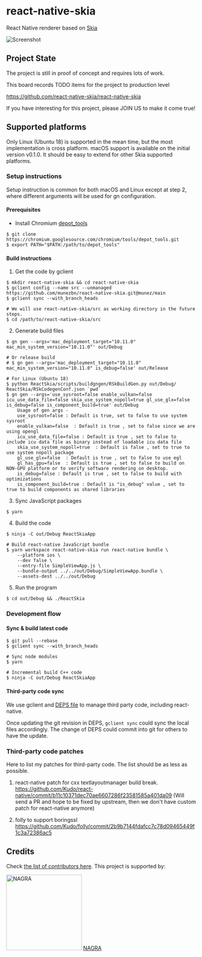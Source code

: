 # react-native-skia
React Native renderer based on [Skia](https://skia.org/)

![Screenshot](https://pbs.twimg.com/media/Eey1WFdUMAE5qMF.png:small)

## Project State
The project is still in proof of concept and requires lots of work.

This board records TODO items for the project to production level

https://github.com/react-native-skia/react-native-skia

If you have interesting for this project, please JOIN US to make it come true!

## Supported platforms

Only Linux (Ubuntu 18) is supported in the mean time, but the most implementation is cross platform.
macOS support is available on the initial version v0.1.0.
It should be easy to extend for other Skia supported platforms.

### Setup instructions

Setup instruction is common for both macOS and Linux except at step 2, where different arguments will be used for gn configuration.

#### Prerequisites

- Install Chromium [depot_tools](https://chromium.googlesource.com/chromium/src/+/master/docs/mac_build_instructions.md#install)

```shell
$ git clone https://chromium.googlesource.com/chromium/tools/depot_tools.git
$ export PATH="$PATH:/path/to/depot_tools"
```

#### Build instructions

1. Get the code by gclient

```shell
$ mkdir react-native-skia && cd react-native-skia
$ gclient config --name src --unmanaged https://github.com/munezbn/react-native-skia.git@munez/main
$ gclient sync --with_branch_heads

# We will use react-native-skia/src as working directory in the future steps.
$ cd /path/to/react-native-skia/src
```

2. Generate build files

```shell
$ gn gen --args='mac_deployment_target="10.11.0" mac_min_system_version="10.11.0"' out/Debug

# Or release build
# $ gn gen --args='mac_deployment_target="10.11.0" mac_min_system_version="10.11.0" is_debug=false' out/Release

# For Linux (Ubuntu 18)
$ python ReactSkia/scripts/buildgngen/RSkBuildGen.py out/Debug/ ReactSkia/RSkCodegenConf.json `pwd`
$ gn gen --args='use_sysroot=false enable_vulkan=false icu_use_data_file=false skia_use_system_nopoll=true gl_use_glx=false is_debug=false is_component_build=true' out/Debug
    Usage of gen args - 
    use_sysroot=false : Default is true, set to false to use system sysroot 
    enable_vulkan=false  : Default is true , set to false since we are using opengl
    icu_use_data_file=false : Default is true , set to false to include icu data file as binary instead of loadable icu data file 
    skia_use_system_nopoll=true  : Default is false , set to true to use system nopoll package
    gl_use_glx=false  : Default is true , set to false to use egl
    gl_has_gpu=false  : Default is true , set to false to build on NON-GPU platform or to verify software rendering on desktop.        
    is_debug=false : Default is true , set to false to build with optimizations
    is_component_build=true : Default is "is_debug" value , set to true to build components as shared libraries
```

3. Sync JavaScript packages

```shell
$ yarn
```

4. Build the code

```shell
$ ninja -C out/Debug ReactSkiaApp

# Build react-native JavaScript bundle
$ yarn workspace react-native-skia run react-native bundle \
    --platform ios \
    --dev false \
    --entry-file SimpleViewApp.js \
    --bundle-output ../../out/Debug/SimpleViewApp.bundle \
    --assets-dest ../../out/Debug
```

5. Run the program

```shell
$ cd out/Debug && ./ReactSkia
```

### Development flow

#### Sync & build latest code

```shell
$ git pull --rebase
$ gclient sync --with_branch_heads

# Sync node modules
$ yarn

# Incremental build C++ code
$ ninja -C out/Debug ReactSkiaApp
```

#### Third-party code sync

We use gclient and [DEPS file](https://github.com/munezbn/react-native-skia/blob/munez/main/DEPS) to manage third party code, including react-native.

Once updating the git revision in DEPS, `gclient sync` could sync the local files accordingly.
The change of DEPS could commit into git for others to have the update.

### Third-party code patches

Here to list my patches for third-party code. The list should be as less as possible.

1. react-native patch for cxx textlayoutmanager build break.
https://github.com/Kudo/react-native/commit/b11c10371dec70ae6607286f23581585a401da09
(Will send a PR and hope to be fixed by upstream, then we don't have custom patch for react-native anymore) 

2. folly to support boringssl
https://github.com/Kudo/folly/commit/2b9b7144fdafcc7c78d09465449f1c3a72386ac5

## Credits

Check [the list of contributors here](https://github.com/react-native/react-native-skia/graphs/contributors). This project is supported by:


[<img src="https://user-images.githubusercontent.com/46429/113642371-3d328c00-96b2-11eb-9feb-550d003ca7b0.png" width="200" alt="NAGRA">](https://www.nagra.com/)
[NAGRA](https://www.nagra.com/)
